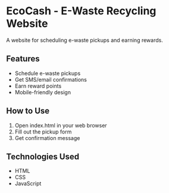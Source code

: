 # EcoCash - E-Waste Recycling Website

A website for scheduling e-waste pickups and earning rewards.

## Features
- Schedule e-waste pickups
- Get SMS/email confirmations  
- Earn reward points
- Mobile-friendly design

## How to Use
1. Open index.html in your web browser
2. Fill out the pickup form
3. Get confirmation message

## Technologies Used
- HTML
- CSS 
- JavaScript
